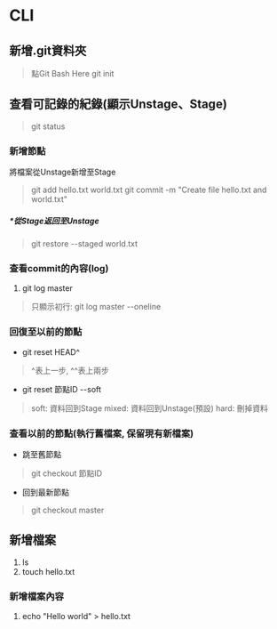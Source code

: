 # CLI

## 新增.git資料夾

> 點Git Bash Here
> git init

## 查看可記錄的紀錄(顯示Unstage、Stage)
> git status

### 新增節點
將檔案從Unstage新增至Stage
> git add hello.txt world.txt
> git commit -m "Create file hello.txt and world.txt"

##### *從Stage返回至Unstage
>git restore --staged world.txt

### 查看commit的內容(log)
1. git log master
> 只顯示初行: git log master --oneline

### 回復至以前的節點
* git reset HEAD^
> ^表上一步, ^^表上兩步
* git reset 節點ID --soft
> soft: 資料回到Stage
> mixed: 資料回到Unstage(預設)
> hard: 刪掉資料

### 查看以前的節點(執行舊檔案, 保留現有新檔案)
* 跳至舊節點
> git checkout 節點ID
* 回到最新節點
> git checkout master


## 新增檔案
1. ls
2. touch hello.txt

### 新增檔案內容
1. echo "Hello world" > hello.txt